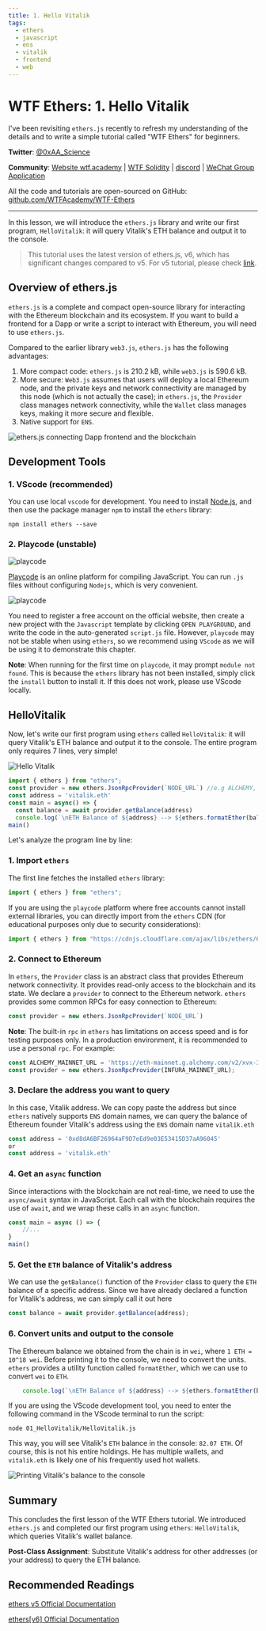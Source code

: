 ```yaml
---
title: 1. Hello Vitalik
tags:
  - ethers
  - javascript
  - ens
  - vitalik
  - frontend
  - web
---
```


# WTF Ethers: 1. Hello Vitalik

I've been revisiting `ethers.js` recently to refresh my understanding of the details and to write a simple tutorial called "WTF Ethers" for beginners.

**Twitter**: [@0xAA_Science](https://twitter.com/0xAA_Science)

**Community**: [Website wtf.academy](https://wtf.academy) | [WTF Solidity](https://github.com/AmazingAng/WTFSolidity) | [discord](https://discord.gg/5akcruXrsk) | [WeChat Group Application](https://docs.google.com/forms/d/e/1FAIpQLSe4KGT8Sh6sJ7hedQRuIYirOoZK_85miz3dw7vA1-YjodgJ-A/viewform?usp=sf_link)

All the code and tutorials are open-sourced on GitHub: [github.com/WTFAcademy/WTF-Ethers](https://github.com/WTFAcademy/WTF-Ethers)

-----

In this lesson, we will introduce the `ethers.js` library and write our first program, `HelloVitalik`: it will query Vitalik's ETH balance and output it to the console.

> This tutorial uses the latest version of ethers.js, v6, which has significant changes compared to v5. For v5 tutorial, please check [link](https://github.com/WTFAcademy/WTF-Ethers/tree/wtf-ethers-v5).

## Overview of ethers.js

`ethers.js` is a complete and compact open-source library for interacting with the Ethereum blockchain and its ecosystem. If you want to build a frontend for a Dapp or write a script to interact with Ethereum, you will need to use `ethers.js`.

Compared to the earlier library `web3.js`, `ethers.js` has the following advantages:

1. More compact code: `ethers.js` is 210.2 kB, while `web3.js` is 590.6 kB.
2. More secure: `Web3.js` assumes that users will deploy a local Ethereum node, and the private keys and network connectivity are managed by this node (which is not actually the case); in `ethers.js`, the `Provider` class manages network connectivity, while the `Wallet` class manages keys, making it more secure and flexible.
3. Native support for `ENS`.

![ethers.js connecting Dapp frontend and the blockchain](./img/1-1.png)

## Development Tools

### 1. VScode (recommended)

You can use local `vscode` for development. You need to install [Node.js](https://nodejs.org/en/download/), and then use the package manager `npm` to install the `ethers` library:

```shell
npm install ethers --save
```

### 2. Playcode (unstable)

![playcode](./img/1-2.png)

[Playcode](https://playcode.io/) is an online platform for compiling JavaScript. You can run `.js` files without configuring `Nodejs`, which is very convenient.

![playcode](./img/1-3.png)

You need to register a free account on the official website, then create a new project with the `Javascript` template by clicking `OPEN PLAYGROUND`, and write the code in the auto-generated `script.js` file. However, `playcode` may not be stable when using `ethers`, so we recommend using `VScode` as we will be using it to demonstrate this chapter. 

**Note**: When running for the first time on `playcode`, it may prompt `module not found`. This is because the `ethers` library has not been installed, simply click the `install` button to install it. If this does not work, please use VScode locally.

## HelloVitalik

Now, let's write our first program using `ethers` called `HelloVitalik`: it will query Vitalik's ETH balance and output it to the console. The entire program only requires 7 lines, very simple!

![Hello Vitalik](./img/1-4.png)

```javascript
import { ethers } from "ethers";
const provider = new ethers.JsonRpcProvider(`NODE_URL`) //e.g ALCHEMY, INFURA
const address = 'vitalik.eth'
const main = async() => {
  const balance = await provider.getBalance(address)
  console.log(`\nETH Balance of ${address} --> ${ethers.formatEther(balance)} ETH\n`)}
main()
```

Let's analyze the program line by line:

### 1. Import `ethers`

The first line fetches the installed `ethers` library:
```javascript
import { ethers } from "ethers";
```
If you are using the `playcode` platform where free accounts cannot install external libraries, you can directly import from the `ethers` CDN (for educational purposes only due to security considerations):
```javascript
import { ethers } from "https://cdnjs.cloudflare.com/ajax/libs/ethers/6.2.3/ethers.js";
```

### 2. Connect to Ethereum

In `ethers`, the `Provider` class is an abstract class that provides Ethereum network connectivity. It provides read-only access to the blockchain and its state. We declare a `provider` to connect to the Ethereum network. `ethers` provides some common RPCs for easy connection to Ethereum:

```javascript
const provider = new ethers.JsonRpcProvider(`NODE_URL`)
```

**Note**: The built-in `rpc` in `ethers` has limitations on access speed and is for testing purposes only. In a production environment, it is recommended to use a personal `rpc`. For example:

```js
const ALCHEMY_MAINNET_URL = 'https://eth-mainnet.g.alchemy.com/v2/xvx-3ZrK3AdmeL2dzMVqzJcCiejbiSbs'; //you have to sign up on ALCHEMY or INFURA to get this
const provider = new ethers.JsonRpcProvider(INFURA_MAINNET_URL);
```

### 3. Declare the address you want to query

In this case, Vitalik address. We can copy paste the address but since `ethers` natively supports `ENS` domain names, we can query the balance of Ethereum founder Vitalik's address using the `ENS` domain name `vitalik.eth`

```javascript
const address = '0xd8dA6BF26964aF9D7eEd9e03E53415D37aA96045'
or
const address = 'vitalik.eth'
```

### 4. Get an `async` function 

Since interactions with the blockchain are not real-time, we need to use the `async/await` syntax in JavaScript. Each call with the blockchain requires the use of `await`, and we wrap these calls in an `async` function.
```javascript
const main = async () => {
    //...
}
main()
```

### 5. Get the `ETH` balance of Vitalik's address

We can use the `getBalance()` function of the `Provider` class to query the `ETH` balance of a specific address. Since we have already declared a function for Vitalik's address, we can simply call it out here

```javascript
const balance = await provider.getBalance(address);
```

### 6. Convert units and output to the console

The Ethereum balance we obtained from the chain is in `wei`, where `1 ETH = 10^18 wei`. Before printing it to the console, we need to convert the units. `ethers` provides a utility function called `formatEther`, which we can use to convert `wei` to `ETH`.

```javascript
    console.log(`\nETH Balance of ${address} --> ${ethers.formatEther(balance)} ETH\n`)}
```

If you are using the VScode development tool, you need to enter the following command in the VScode terminal to run the script:
```shell
node 01_HelloVitalik/HelloVitalik.js
```
This way, you will see Vitalik's `ETH` balance in the console: `82.07 ETH`. Of course, this is not his entire holdings. He has multiple wallets, and `vitalik.eth` is likely one of his frequently used hot wallets.

![Printing Vitalik's balance to the console](./img/1-5.png)


## Summary

This concludes the first lesson of the WTF Ethers tutorial. We introduced `ethers.js` and completed our first program using `ethers`: `HelloVitalik`, which queries Vitalik's wallet balance.

**Post-Class Assignment**: Substitute Vitalik's address for other addresses (or your address) to query the ETH balance. 

## Recommended Readings

[ethers v5 Official Documentation](https://docs.ethers.io/v5/)

[ethers[v6] Official Documentation](https://docs.ethers.io/v6/)
